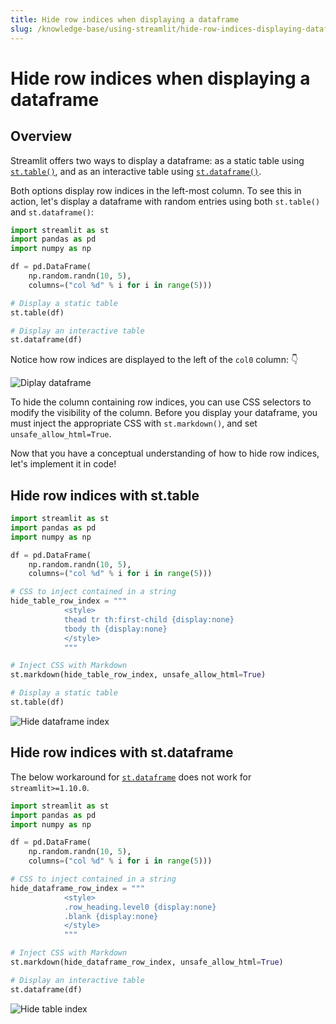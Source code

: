 ```yaml
---
title: Hide row indices when displaying a dataframe
slug: /knowledge-base/using-streamlit/hide-row-indices-displaying-dataframe
---
```


# Hide row indices when displaying a dataframe

## Overview

Streamlit offers two ways to display a dataframe: as a static table using [`st.table()`](/library/api-reference/data/st.table), and as an interactive table using [`st.dataframe()`](/library/api-reference/data/st.dataframe).

Both options display row indices in the left-most column. To see this in action, let's display a dataframe with random entries using both `st.table()` and `st.dataframe()`:

```python
import streamlit as st
import pandas as pd
import numpy as np

df = pd.DataFrame(
    np.random.randn(10, 5),
    columns=("col %d" % i for i in range(5)))

# Display a static table
st.table(df)

# Display an interactive table
st.dataframe(df)
```

Notice how row indices are displayed to the left of the `col0` column: 👇

![Diplay dataframe](/images/knowledge-base/display-dataframe.png)

To hide the column containing row indices, you can use CSS selectors to modify the visibility of the column. Before you display your dataframe, you must inject the appropriate CSS with `st.markdown()`, and set `unsafe_allow_html=True`.

Now that you have a conceptual understanding of how to hide row indices, let's implement it in code!

## Hide row indices with st.table

```python
import streamlit as st
import pandas as pd
import numpy as np

df = pd.DataFrame(
    np.random.randn(10, 5),
    columns=("col %d" % i for i in range(5)))

# CSS to inject contained in a string
hide_table_row_index = """
            <style>
            thead tr th:first-child {display:none}
            tbody th {display:none}
            </style>
            """

# Inject CSS with Markdown
st.markdown(hide_table_row_index, unsafe_allow_html=True)

# Display a static table
st.table(df)
```

![Hide dataframe index](/images/knowledge-base/hide-dataframe-index.png)

## Hide row indices with st.dataframe

<Warning>

The below workaround for [`st.dataframe`](/library/api-reference/data/st.dataframe) does not work for `streamlit>=1.10.0`.

</Warning>

```python
import streamlit as st
import pandas as pd
import numpy as np

df = pd.DataFrame(
    np.random.randn(10, 5),
    columns=("col %d" % i for i in range(5)))

# CSS to inject contained in a string
hide_dataframe_row_index = """
            <style>
            .row_heading.level0 {display:none}
            .blank {display:none}
            </style>
            """

# Inject CSS with Markdown
st.markdown(hide_dataframe_row_index, unsafe_allow_html=True)

# Display an interactive table
st.dataframe(df)
```

![Hide table index](/images/knowledge-base/hide-table-index.png)

